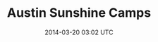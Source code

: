 ---
title: Austin Sunshine Camps
image_url: /img/project-previews/austin-sunshine-camps.png
vimeo_id: 77646487
date: 2014-03-20 03:02 UTC
label: Non-Profit
type: video
---